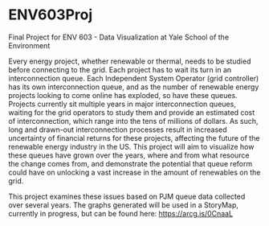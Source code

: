 # ENV603Proj
Final Project for ENV 603 - Data Visualization at Yale School of the Environment

Every energy project, whether renewable or thermal, needs to be studied before connecting to the grid. Each project has to wait its turn in an interconnection queue. Each Independent System Operator (grid controller) has its own interconnection queue, and as the number of renewable energy projects looking to come online has exploded, so have these queues. Projects currently sit multiple years in major interconnection queues, waiting for the grid operators to study them and provide an estimated cost of interconnection, which range into the tens of millions of dollars. As such, long and drawn-out interconnection processes result in increased uncertainty of financial returns for these projects, affecting the future of the renewable energy industry in the US. This project will aim to visualize how these queues have grown over the years, where and from what resource the change comes from, and demonstrate the potential that queue reform could have on unlocking a vast increase in the amount of renewables on the grid. 

This project examines these issues based on PJM queue data collected over several years. The graphs generated will be used in a StoryMap, currently in progress, but can be found here: https://arcg.is/0CnaaL
